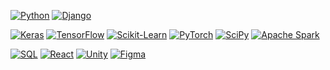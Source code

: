 <!-- ### Hi there 👋 -->

[![Python](https://img.shields.io/badge/python-black?style=for-the-badge&logo=python)](https://github.com/thebugged)
[![Django](https://img.shields.io/badge/django-black?style=for-the-badge&logo=django)](https://github.com/thebugged)

[![Keras](https://img.shields.io/badge/Keras-black?style=for-the-badge&logo=keras)](https://github.com/thebugged)
[![TensorFlow](https://img.shields.io/badge/tensorflow-black?style=for-the-badge&logo=tensorflow)](https://github.com/thebugged)
[![Scikit-Learn](https://img.shields.io/badge/scikit--learn-black?style=for-the-badge&logo=scikit-learn)](https://github.com/thebugged)
[![PyTorch](https://img.shields.io/badge/PyTorch-black?style=for-the-badge&logo=pytorch)](https://github.com/thebugged)
[![SciPy](https://img.shields.io/badge/SciPy-black?style=for-the-badge&logo=scipy)](https://github.com/thebugged)
[![Apache Spark](https://img.shields.io/badge/Apache%20Spark-black?style=for-the-badge&logo=apache-spark)](https://github.com/thebugged)

[![SQL](https://img.shields.io/badge/sql-black?style=for-the-badge&logo=mysql)](https://github.com/thebugged)
[![React](https://img.shields.io/badge/react-black?style=for-the-badge&logo=react)](https://github.com/thebugged)
[![Unity](https://img.shields.io/badge/Unity-black?style=for-the-badge&logo=unity)](https://github.com/thebugged)
[![Figma](https://img.shields.io/badge/Figma-black?style=for-the-badge&logo=figma)](https://github.com/thebugged)









<!--
**thebugged/thebugged** is a ✨ _special_ ✨ repository because its `README.md` (this file) appears on your GitHub profile.

Here are some ideas to get you started:

- 🔭 I’m currently working on ...
- 🌱 I’m currently learning ...
- 👯 I’m looking to collaborate on ...
- 🤔 I’m looking for help with ...
- 💬 Ask me about ...
- 📫 How to reach me: ...
- 😄 Pronouns: ...
- ⚡ Fun fact: ...
-->
